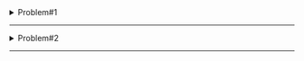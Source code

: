 <details>
<summary>Problem#1</summary>

## 리모컨

컴퓨터실에서 수업 중인 정보 선생님은 냉난방기의 온도를 조절하려고 한다.
냉난방기가 멀리 있어서 리모컨으로 조작하려고 하는데, 리모컨의 온도 조절 버튼
은 다음과 같다.
 1) 온도를 1도 올리는 버튼
 2) 온도를 1도 내리는 버튼
 3) 온도를 5도 올리는 버튼
 4) 온도를 5도 내리는 버튼
 5) 온도를 10도 올리는 버튼
 6) 온도를 10도 내리는 버튼
 
이와 같이 총 6개의 버튼으로 목표 온도를 조절해야 한다.

현재 설정 온도와 변경하고자 하는 목표 온도가 주어지면 이 버튼들을 이용하여
목표 온도로 변경하고자 한다.

이 때 버튼 누름의 최소 횟수를 구하시오. 예를 들어, 7도에서 34도로 변경하는 경우,
7 → 17 → 27 → 32 → 33 → 34
 이렇게 총 5번 누르면 된다

### 입력
---
현재 온도 a와 목표 온도 b가 입력된다(0 <= a, b <= 40). 

### 출력
---
최소한의 버튼 사용으로 목표 온도가 되는 버튼 누름의 횟수를 출력한다

| Input     | Output |
| --------- |--------|
| 7 34      | 5      |
</details>

---

<details>
<summary>Problem#2</summary>

## 앱

우리는 스마트폰을 사용하면서 여러 가지 앱 (App)을 실행하게 된다. 대개의 경우
화면에 보이는 ‘실행중’인 앱은 하나뿐이지만 보이지 않는 상태로 많은 앱이 '활성화'
되어 있다. 앱들이 활성화되어 있다는 것은 화면에 보이지 않더라도 메인메모리에
직전의 상태가 기록되어 있는 것을 말한다. 현재 실행중이 아니더라도 이렇게 메모
리에 남겨두는 이유는 사용자가 이전에 실행하던 앱을 다시 불러올 때에 직전의 상
태를 메인메모리로부터 읽어 들여 실행 준비를 빠르게 마치기 위해서이다.

 하지만 스마트폰의 메모리는 제한적이기 때문에 한 번이라도 실행했던 모든 앱을
활성화된 채로 메인메모리에 남겨두다 보면 메모리 부족 상태가 되기 쉽다. 새로운
앱을 실행시키기 위해 필요한 메모리가 부족해지면 스마트폰의 운영체제는 활성화되
어 있는 앱들 중 몇 개를 선택하여 메모리로부터 삭제하는 수밖에 없다. 이러한 과
정을 앱의 ‘비활성화’라고 한다.

 메모리 부족 상황에서 활성화되어있는 앱들을 무작위로 필요한 메모리만큼 비활성
화하는 것은 좋은 방법이 아니다. 비활성화된 앱들을 재실행할 경우 그만큼 시간이
더 필요하기 때문이다. 여러분은 이러한 앱의 비활성화 문제를 스마트하게 해결하기
위한 프로그램을 작성해야 한다.

 현재 n개의 앱,A1, .. , An 이 활성화되어 있다고 가정하자. 이들 앱Ai 는 각각 mi
바이트만큼의 메모리를 사용하고 있다. 또한, 앱 Ai 를 비활성화한 후에 다시 실행하
고자 할 경우, 추가적으로 들어가는 비용(시간 등)을 수치화한 것을 ci라고 하자. 이
러한 상황에서 사용자가 새로운 앱 B를 실행하고자 하여, 추가로 M 바이트의 메모
리가 필요하다고 하자. 즉, 현재 활성화되어 있는 앱 A1,..,An 중에서 몇 개를 비활성
화하여 M 바이트 이상의 메모리를 추가로 확보해야 하는 것이다. 여러분은 그 중에
서 비활성화했을 경우의 비용 ci의 합을 최소화하여 필요한 메모리 M 바이트를 확보
하는 방법을 찾아야 한다.

### 입력
---
 첫 줄에는 정수 n과 M이 공백문자로 구분되어 주어지며,
 둘째 줄과 셋째 줄에는 각각 n개의 정수가 공백문자로 구분되어 주어진다.
 둘째 줄의 n개의 정수는 현재 활성화되어 있는 앱 A1,..., An이 사용 중인 메모리
의 바이트 수인 m1, ... , mn을 의미하며,
 셋째 줄의 n 개의 정수는 각 앱을 비활성화했을 경우의 비용 c1,... , cn을 의미한다.
 
 #### 입력의 정의역
 1 ≤ n ≤ 100
 1 ≤ M ≤ 10,000,000
 1 ≤ m1, ... , mn ≤ 10,000,000
 0 ≤ c1, ... , cn≤ 100

### 출력
---
필요한 메모리 M 바이트를 확보하기 위한 앱 비활성화의 최소의 비용을 계산하여
한 줄에 출력해야 한다

| Input          | Output |
| -------------- |--------|
| 5 60           |        |
| 30 10 20 35 40 | 6      |
| 3 0 3 5 4      |        |
</details>

---
